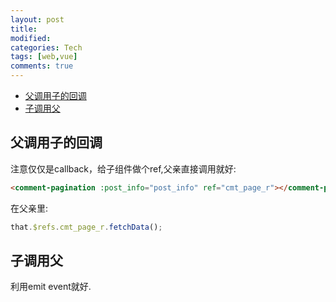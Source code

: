 ```yaml
---
layout: post
title:
modified:
categories: Tech
tags: [web,vue]
comments: true
---
```


<!-- TOC -->

- [父调用子的回调](#父调用子的回调)
- [子调用父](#子调用父)

<!-- /TOC -->

## 父调用子的回调

注意仅仅是callback，给子组件做个ref,父亲直接调用就好:
```html
<comment-pagination :post_info="post_info" ref="cmt_page_r"></comment-pagination>
```
在父亲里:
```js
that.$refs.cmt_page_r.fetchData();
```

## 子调用父

利用emit event就好.
